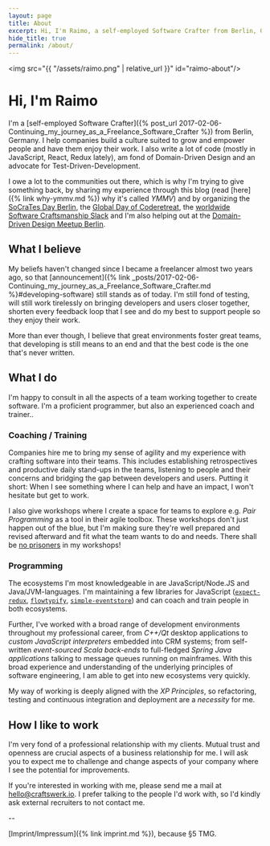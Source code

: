 ```yaml
---
layout: page
title: About
excerpt: Hi, I'm Raimo, a self-employed Software Crafter from Berlin, Germany. I help companies build a culture suited to grow and empower people and have them enjoy their work. I also write code ;-)
hide_title: true
permalink: /about/
---
```


<img src="{{ "/assets/raimo.png" | relative_url }}" id="raimo-about"/>

# Hi, I'm Raimo

I'm a [self-employed Software Crafter]({% post_url 2017-02-06-Continuing_my_journey_as_a_Freelance_Software_Crafter %}) from Berlin, Germany. I help companies build a culture suited to grow and empower people and have them enjoy their work. I also write a lot of code (mostly in JavaScript, React, Redux lately), am fond of Domain-Driven Design and an advocate for Test-Driven-Development.

I owe a lot to the communities out there, which is why I'm trying to give something back, by sharing my experience through this blog (read [here]({% link why-ymmv.md %}) why it's called *YMMV*) and by organizing the [SoCraTes Day Berlin](http://www.socratesday.berlin/), the [Global Day of Coderetreat](http://www.coderetreat.org), the [worldwide Software Craftsmanship Slack](http://slack.softwarecraftsmanship.org/) and I'm also helping out at the [Domain-Driven Design Meetup Berlin](https://www.meetup.com/Domain-Driven-Design-Berlin/).

## What I believe

My beliefs haven't changed since I became a freelancer almost two years ago, so that [announcement]({% link _posts/2017-02-06-Continuing_my_journey_as_a_Freelance_Software_Crafter.md %}#developing-software) still stands as of today. I'm still fond of testing, will still work tirelessly on bringing developers and users closer together, shorten every feedback loop that I see and do my best to support people so they enjoy their work.

More than ever though, I believe that great environments foster great teams, that developing is still means to an end and that the best code is the one that's never written.

## What I do

I'm happy to consult in all the aspects of a team working together to create software. I'm a proficient programmer, but also an experienced coach and trainer..

### Coaching / Training

Companies hire me to bring my sense of agility and my experience with crafting software into their teams. This includes establishing retrospectives and productive daily stand-ups in the teams, listening to people and their concerns and bridging the gap between developers and users. Putting it short: When I see something where I can help and have an impact, I won't hesitate but get to work.

I also give workshops where I create a space for teams to explore e.g. *Pair Programming* as a tool in their agile toolbox. These workshops don't just happen out of the blue, but I'm making sure they're well prepared and revised afterward and fit what the team wants to do and needs. There shall be [no prisoners](https://retromat.org/en/?id=1) in my workshops!

### Programming

The ecosystems I'm most knowledgeable in are JavaScript/Node.JS and Java/JVM-languages. I'm maintaining a few libraries for JavaScript ([`expect-redux`](https://github.com/rradczewski/expect-redux), [`flowtypify`](https://github.com/rradczewski/flowtypify), [`simple-eventstore`](https://github.com/rradczewski/simple-eventstore)) and can coach and train people in both ecosystems.

Further, I've worked with a broad range of development environments throughout my professional career, from *C++/Qt* desktop applications to *custom JavaScript interpreters* embedded into CRM systems; from self-written *event-sourced Scala back-ends* to full-fledged *Spring Java applications* talking to message queues running on mainframes. With this broad experience and understanding of the underlying principles of software engineering, I am able to get into new ecosystems very quickly.

My way of working is deeply aligned with the *XP Principles*, so refactoring, testing and continuous integration and deployment are a *necessity* for me.

## How I like to work

I'm very fond of a professional relationship with my clients. Mutual trust and openness are crucial  aspects of a business relationship for me. I will ask you to expect me to challenge and change aspects of your company where I see the potential for improvements.

If you're interested in working with me, please send me a mail at [hello@craftswerk.io](mailto:hello@craftswerk.io). I prefer talking to the people I'd work with, so I'd kindly ask external recruiters to not contact me.

--

[Imprint/Impressum]({% link imprint.md %}), because §5 TMG.
